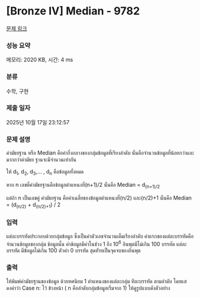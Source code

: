 # [Bronze IV] Median - 9782 

[문제 링크](https://www.acmicpc.net/problem/9782) 

### 성능 요약

메모리: 2020 KB, 시간: 4 ms

### 분류

수학, 구현

### 제출 일자

2025년 10월 17일 23:12:57

### 문제 설명

<p>ค่ามัธยฐาน หรือ Median คือค่ากึ่งกลางของกลุ่มข้อมูลที่เรียงลําดับ นั่นคือจํานวนข้อมูลที่น้อยกว่าและมากกว่าค่ามัธย ฐานจะมีจํานวนเท่ากัน</p>

<p>ให้ d<sub>1</sub>, d<sub>2</sub>, d<sub>3</sub>,... , d<sub>n</sub> คือข้อมูลทั้งหมด</p>

<p>หาก n เลขคี่ค่ามัธยฐานคือข้อมูลตําแหนงที่(n+1)/2 นั่นคือ Median = d<sub>(n+1)/2</sub></p>

<p>แต่ถ้า n เป็นเลขคู่ ค่ามัธยฐาน คือค่าเฉลี่ยของข้อมูลตําแหนงที่(n/2) และ(n/2)+1 นั่นคือ Median = (d<sub>(n/2)</sub> + d<sub>(n/2)+1</sub>) / 2</p>

### 입력 

 <p>แต่ละบรรทัดประกอบด้วยกลุ่มข้อมูล ซึ่งเป็นค่าตัวเลขจํานวนเต็มเรียงลําดับ ค่าแรกของแต่ละบรรทัดคือจํานวนข้อมูลของกลุ่ม ข้อมูลนั้น ค่าข้อมูลมีค่าในช่วง 1 ถึง 10<sup>6</sup> อินพุตมีไม่เกิน 100 บรรทัด แต่ละบรรทัด มีข้อมูลไม่เกิน 100 ตัวค่า 0 บรรทัด สุดทัายเป็นจุดจบของอินพุต</p>

### 출력 

 <p>ให้พิมพ์ค่ามัธยฐานของข้อมูล ด้วยทศนิยม 1 ตําแหนงของแต่ละกลุ่ม ทีละบรรทัด ตามลําดับ โดยแสดงคําว่า Case n: ไว้ ข้างหน้า ( n คือลําดับกลุ่มข้อมูลเริ่มจาก 1) ให้ดูรูปแบบดังตัวอย่าง</p>


